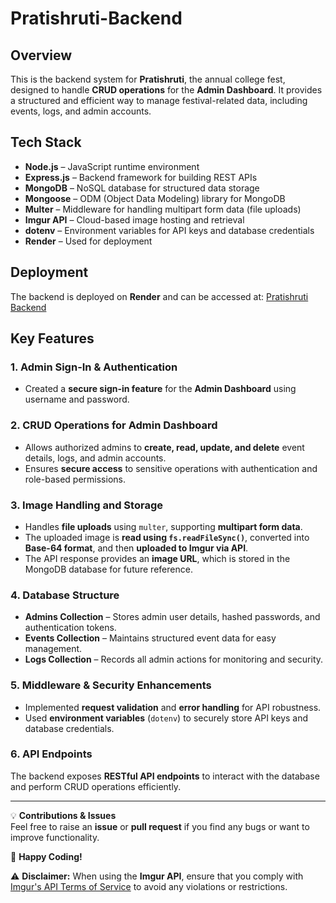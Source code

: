 # Pratishruti-Backend

## Overview
This is the backend system for **Pratishruti**, the annual college fest, designed to handle **CRUD operations** for the **Admin Dashboard**. It provides a structured and efficient way to manage festival-related data, including events, logs, and admin accounts.

## Tech Stack
- **Node.js** – JavaScript runtime environment  
- **Express.js** – Backend framework for building REST APIs  
- **MongoDB** – NoSQL database for structured data storage  
- **Mongoose** – ODM (Object Data Modeling) library for MongoDB  
- **Multer** – Middleware for handling multipart form data (file uploads)  
- **Imgur API** – Cloud-based image hosting and retrieval   
- **dotenv** – Environment variables for API keys and database credentials  
- **Render** – Used for deployment  

## Deployment
The backend is deployed on **Render** and can be accessed at: [Pratishruti Backend](https://pratishruti-backend.onrender.com/)

## Key Features

### 1. Admin Sign-In & Authentication
- Created a **secure sign-in feature** for the **Admin Dashboard** using username and password.  

### 2. CRUD Operations for Admin Dashboard
- Allows authorized admins to **create, read, update, and delete** event details, logs, and admin accounts.  
- Ensures **secure access** to sensitive operations with authentication and role-based permissions.

### 3. Image Handling and Storage
- Handles **file uploads** using `multer`, supporting **multipart form data**.  
- The uploaded image is **read using `fs.readFileSync()`**, converted into **Base-64 format**, and then **uploaded to Imgur via API**.  
- The API response provides an **image URL**, which is stored in the MongoDB database for future reference.

### 4. Database Structure
- **Admins Collection** – Stores admin user details, hashed passwords, and authentication tokens.  
- **Events Collection** – Maintains structured event data for easy management.  
- **Logs Collection** – Records all admin actions for monitoring and security.

### 5. Middleware & Security Enhancements
- Implemented **request validation** and **error handling** for API robustness.  
- Used **environment variables** (`dotenv`) to securely store API keys and database credentials.  

### 6. API Endpoints
The backend exposes **RESTful API endpoints** to interact with the database and perform CRUD operations efficiently.

---

💡 **Contributions & Issues**  
Feel free to raise an **issue** or **pull request** if you find any bugs or want to improve functionality.

🚀 **Happy Coding!**

⚠ **Disclaimer:** When using the **Imgur API**, ensure that you comply with [Imgur's API Terms of Service](https://apidocs.imgur.com/) to avoid any violations or restrictions.

